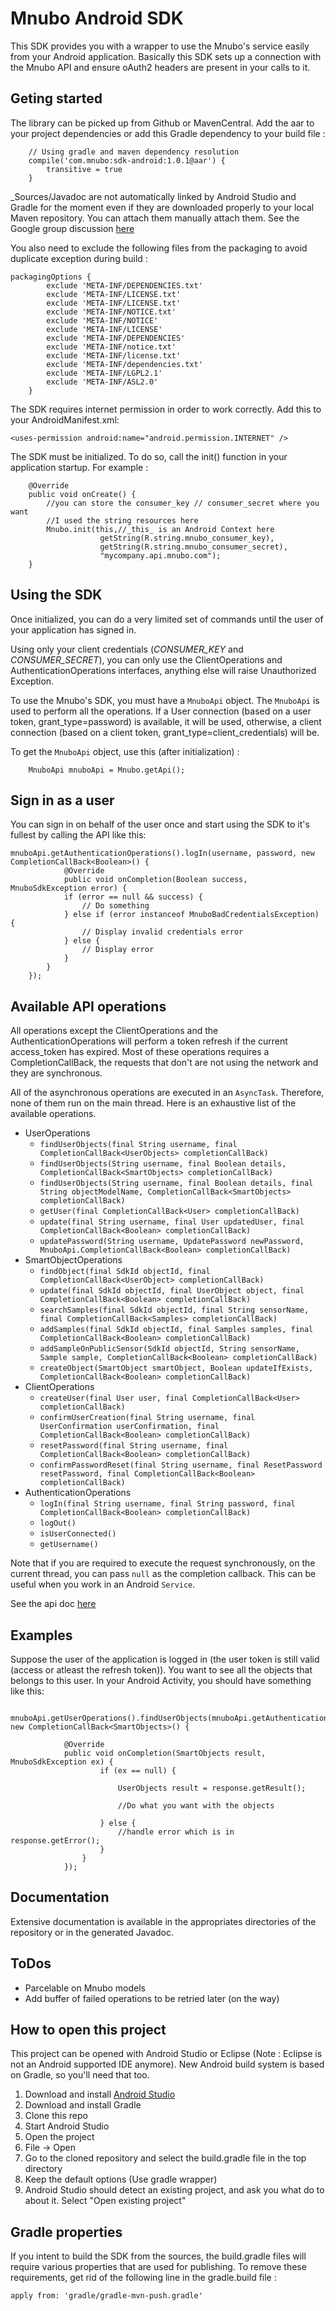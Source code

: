 # Mnubo Android SDK #
This SDK provides you with a wrapper to use the Mnubo's service easily from your Android application.
Basically this SDK sets up a connection with the Mnubo API and ensure oAuth2 headers are present in
your calls to it.

## Geting started ##

The library can be picked up from Github or MavenCentral. Add the aar to your project dependencies
or add this Gradle dependency to your build file :

```
    // Using gradle and maven dependency resolution
    compile('com.mnubo:sdk-android:1.0.1@aar') {
        transitive = true
    }
```

_Sources/Javadoc are not automatically linked by Android Studio and Gradle for the moment even
if they are downloaded properly to your local Maven repository. You can attach them manually attach them.
See the Google group discussion [here](https://groups.google.com/forum/#!searchin/adt-dev/javadoc/adt-dev/yVPo71O_ZKM/q4LzRL1eockJ)

You also need to exclude the following files from the packaging to avoid duplicate exception during
build :
```
packagingOptions {
        exclude 'META-INF/DEPENDENCIES.txt'
        exclude 'META-INF/LICENSE.txt'
        exclude 'META-INF/LICENSE.txt'
        exclude 'META-INF/NOTICE.txt'
        exclude 'META-INF/NOTICE'
        exclude 'META-INF/LICENSE'
        exclude 'META-INF/DEPENDENCIES'
        exclude 'META-INF/notice.txt'
        exclude 'META-INF/license.txt'
        exclude 'META-INF/dependencies.txt'
        exclude 'META-INF/LGPL2.1'
        exclude 'META-INF/ASL2.0'
    }
```

The SDK requires internet permission in order to work correctly. Add this to your
AndroidManifest.xml:

```
<uses-permission android:name="android.permission.INTERNET" />
```

The SDK must be initialized. To do so, call the init() function in your application startup. For
example :

```
    @Override
    public void onCreate() {
        //you can store the consumer_key // consumer_secret where you want
        //I used the string resources here
        Mnubo.init(this,//_this_ is an Android Context here
                    getString(R.string.mnubo_consumer_key),
                    getString(R.string.mnubo_consumer_secret),
                    "mycompany.api.mnubo.com");
    }
```

## Using the SDK ##

Once initialized, you can do a very limited set of commands until the user of your application has
signed in.

Using only your client credentials (_CONSUMER\_KEY_ and _CONSUMER\_SECRET_), you can only use the
ClientOperations and AuthenticationOperations interfaces, anything else will raise Unauthorized
Exception.

To use the Mnubo's SDK, you must have a `MnuboApi` object. The `MnuboApi` is used to perform all
the operations. If a User connection (based on a user token, grant\_type=password)
is available, it will be used, otherwise, a client connection (based on a client token,
grant\_type=client\_credentials) will be.

To get the `MnuboApi` object, use this (after initialization) :

```
    MnuboApi mnuboApi = Mnubo.getApi();
```

## Sign in as a user ##

You can sign in on behalf of the user once and start using the SDK to it's fullest by calling the
API like this:
```
mnuboApi.getAuthenticationOperations().logIn(username, password, new CompletionCallBack<Boolean>() {
            @Override
            public void onCompletion(Boolean success, MnuboSdkException error) {
            if (error == null && success) {
                // Do something
            } else if (error instanceof MnuboBadCredentialsException) {
                // Display invalid credentials error
            } else {
                // Display error
            }
        }
    });
```

## Available API operations ##
All operations except the ClientOperations and the AuthenticationOperations will perform a token
refresh if the current access\_token has expired. Most of these operations requires a
CompletionCallBack, the requests that don't are not using the network and they are synchronous.

All of the asynchronous operations are executed in an `AsyncTask`. Therefore, none of them run on the main thread.
Here is an exhaustive list of the available operations.

* UserOperations
  * `findUserObjects(final String username, final CompletionCallBack<UserObjects> completionCallBack)`
  * `findUserObjects(String username, final Boolean details, CompletionCallBack<SmartObjects> completionCallBack)`
  * `findUserObjects(String username, final Boolean details, final String objectModelName, CompletionCallBack<SmartObjects> completionCallBack)`
  * `getUser(final CompletionCallBack<User> completionCallBack)`
  * `update(final String username, final User updatedUser, final CompletionCallBack<Boolean> completionCallBack)`
  * `updatePassword(String username, UpdatePassword newPassword, MnuboApi.CompletionCallBack<Boolean> completionCallBack)`
* SmartObjectOperations
  * `findObject(final SdkId objectId, final CompletionCallBack<UserObject> completionCallBack)`
  * `update(final SdkId objectId, final UserObject object, final CompletionCallBack<Boolean> completionCallBack)`
  * `searchSamples(final SdkId objectId, final String sensorName, final CompletionCallBack<Samples> completionCallBack)`
  * `addSamples(final SdkId objectId, final Samples samples, final CompletionCallBack<Boolean> completionCallBack)`
  * `addSampleOnPublicSensor(SdkId objectId, String sensorName, Sample sample, CompletionCallBack<Boolean> completionCallBack)`
  * `createObject(SmartObject smartObject, Boolean updateIfExists, CompletionCallBack<Boolean> completionCallBack)`
* ClientOperations
  * `createUser(final User user, final CompletionCallBack<User> completionCallBack)`
  * `confirmUserCreation(final String username, final UserConfirmation userConfirmation, final CompletionCallBack<Boolean> completionCallBack)`
  * `resetPassword(final String username, final CompletionCallBack<Boolean> completionCallBack)`
  * `confirmPasswordReset(final String username, final ResetPassword resetPassword, final CompletionCallBack<Boolean> completionCallBack)`
* AuthenticationOperations
  * `logIn(final String username, final String password, final CompletionCallBack<Boolean> completionCallBack)`
  * `logOut()`
  * `isUserConnected()`
  * `getUsername()`

Note that if you are required to execute the request synchronously, on the current thread, you can
pass `null` as the completion callback. This can be useful when you work in an Android `Service`.

See the api doc [here](./src/main/java/com/mnubo/platform/android/sdk/api/README.md)

## Examples

Suppose the user of the application is logged in (the user token is still valid
(access or atleast the refresh token)). You want to see all the objects that belongs to this user. In your
Android Activity, you should have something like this:

```
    mnuboApi.getUserOperations().findUserObjects(mnuboApi.getAuthenticationOperations().getUsername(), new CompletionCallBack<SmartObjects>() {

            @Override
            public void onCompletion(SmartObjects result, MnuboSdkException ex) {
                    if (ex == null) {

                        UserObjects result = response.getResult();

                        //Do what you want with the objects

                    } else {
                        //handle error which is in response.getError();
                    }
                }
            });
```

## Documentation ##
Extensive documentation is available in the appropriates directories of the repository or in the
generated Javadoc.

## ToDos ##
* Parcelable on Mnubo models
* Add buffer of failed operations to be retried later (on the way)


## How to open this project ##
This project can be opened with Android Studio or Eclipse (Note : Eclipse is not an Android supported IDE anymore). New Android build system is based on Gradle, so you'll need that too.

 1. Download and install [Android Studio](http://developer.android.com/sdk/index.html)
 2. Download and install Gradle
 3. Clone this repo
 4. Start Android Studio
 5. Open the project
   1. File -> Open
   2. Go to the cloned repository and select the build.gradle file in the top directory
   3. Keep the default options (Use gradle wrapper)
   4. Android Studio should detect an existing project, and ask you what do to about it. Select "Open existing project"

## Gradle properties ##
If you intent to build the SDK from the sources, the build.gradle files will require various
properties that are used for publishing. To remove these requirements, get rid of the following
line in the gradle.build file :

```
apply from: 'gradle/gradle-mvn-push.gradle'
```
